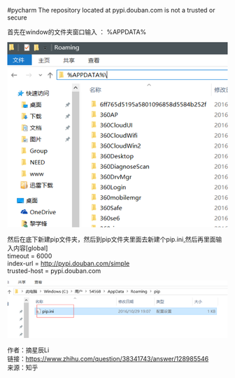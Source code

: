 #pycharm The repository located at pypi.douban.com is not a trusted or secure    
    
首先在window的文件夹窗口输入 ： %APPDATA%    
    
![image.png](..\images\7485616-3d92563658c86e37.png)    
    
    
然后在底下新建pip文件夹，然后到pip文件夹里面去新建个pip.ini,然后再里面输入内容[global]    
timeout = 6000    
index-url = http://pypi.douban.com/simple    
trusted-host = pypi.douban.com    
    
![image.png](..\images\7485616-8362847f7028346f.png)    
    
    
    
作者：摘星辰Li    
链接：https://www.zhihu.com/question/38341743/answer/128985546    
来源：知乎    
